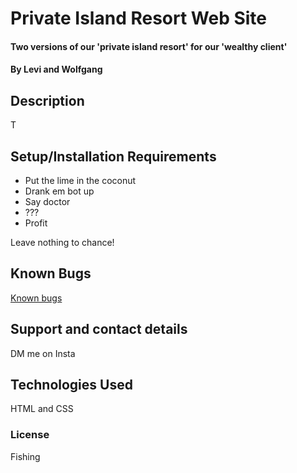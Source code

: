 # Private Island Resort Web Site

#### Two versions of our 'private island resort' for our 'wealthy client'

#### By Levi and Wolfgang

## Description

T

## Setup/Installation Requirements

* Put the lime in the coconut
* Drank em bot up
* Say doctor
* ???
* Profit

Leave nothing to chance!

## Known Bugs

[Known bugs](https://en.wikipedia.org/wiki/Bugs)

## Support and contact details

DM me on Insta

## Technologies Used

HTML and CSS

### License

Fishing
